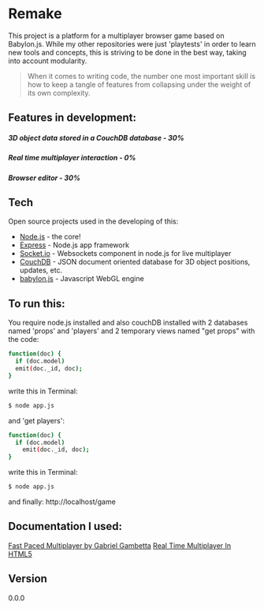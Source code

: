 # Remake

This project is a platform for a multiplayer browser game based on Babylon.js.
While my other repositories were just 'playtests' in order to learn new tools and concepts, this is striving to be done in the best way, taking into account modularity. 
>When it comes to writing code, the number one most important skill is how to keep a tangle of features from collapsing under the weight of its own complexity.

## Features in development:
##### 3D object data stored in a CouchDB database - 30%

##### Real time multiplayer interaction - 0%

##### Browser editor - 30%


## Tech
Open source projects used in the developing of this:
* [Node.js] - the core!
* [Express] - Node.js app framework 
* [Socket.io] - Websockets component in node.js for live multiplayer
* [CouchDB] - JSON document oriented database for 3D object positions, updates, etc.
* [babylon.js] - Javascript WebGL engine

## To run this:
You require node.js installed and also couchDB installed with 2 databases named 'props' and 'players' and 2 temporary views named "get props" with the code: 

```sh
function(doc) {
  if (doc.model)
  emit(doc._id, doc);
}
```
write this in Terminal:
```sh
$ node app.js
```

and 'get players':
```sh
function(doc) {
  if (doc.model)
    emit(doc._id, doc);
}
```
write this in Terminal:
```sh
$ node app.js
```
and finally:
http://localhost/game


## Documentation I used:
[Fast Paced Multiplayer by Gabriel Gambetta]
[Real Time Multiplayer In HTML5]

## Version
0.0.0





[//]: # (These are reference links used in the body of this note and get stripped out when the markdown processor does its job. There is no need to format nicely because it shouldn't be seen. Thanks SO - http://stackoverflow.com/questions/4823468/store-comments-in-markdown-syntax)

   [CouchDB]: <couchdb.apache.org>
   [babylon.js]: <http://www.babylonjs.com>
   [node.js]: <http://nodejs.org>
   [Twitter Bootstrap]: <http://twitter.github.com/bootstrap/>
   [jQuery]: <http://jquery.com>
   [Express]: <http://expressjs.com>
   [socket.io]: <https://socket.io>
   [Fast Paced Multiplayer by Gabriel Gambetta]: <http://www.gabrielgambetta.com/fast_paced_multiplayer.html>
   [Real Time Multiplayer In HTML5]: <http://buildnewgames.com/real-time-multiplayer>




